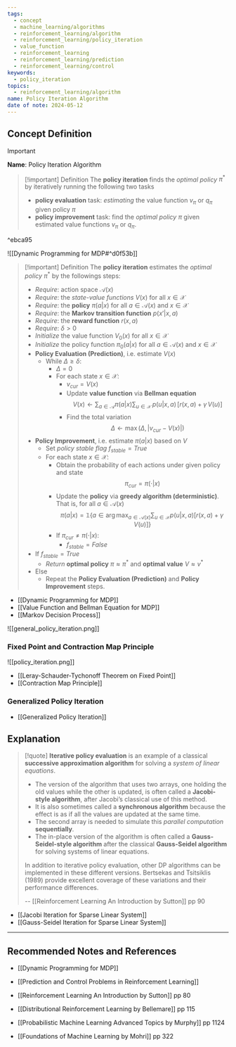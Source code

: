 ```yaml
---
tags:
  - concept
  - machine_learning/algorithms
  - reinforcement_learning/algorithm
  - reinforcement_learning/policy_iteration
  - value_function
  - reinforcement_learning
  - reinforcement_learning/prediction
  - reinforcement_learning/control
keywords:
  - policy_iteration
topics:
  - reinforcement_learning/algorithm
name: Policy Iteration Algorithm
date of note: 2024-05-12
---
```


## Concept Definition

>[!important]
>**Name**: Policy Iteration Algorithm

>[!important] Definition
>The **policy iteration** finds the *optimal policy* $\pi^{*}$ by iteratively running the following two tasks
>- **policy evaluation** task: *estimating* the value function $v_{\pi}$ or $q_{\pi}$ given policy $\pi$
>- **policy improvement** task: find the *optimal policy* $\pi$ given estimated value functions $v_{\pi}$ or $q_{\pi}$.

^ebca95

![[Dynamic Programming for MDP#^d0f53b]]

>[!important] Definition
>The **policy iteration** estimates the *optimal policy* $\pi^{*}$ by the followings steps:
>- *Require*: action space $\mathcal{A}(x)$
>- *Require*: the *state-value functions* $V(x)$ for all $x\in \mathcal{X}$
>- *Require*: the **policy** $\pi(a|x)$ for all $a\in \mathcal{A}(x)$ and $x\in \mathcal{X}$
>- *Require*: the **Markov transition function** $p(x'| x, a)$
>- *Require*: the **reward function** $r(x, a)$
>- *Require*: $\delta >0$
>- *Initialize* the value function $V_{0}(x)$ for all $x\in \mathcal{X}$
>- *Initialize* the policy function $\pi_{0}(a|x)$ for all $a\in \mathcal{A}(x)$ and $x\in \mathcal{X}$
>- **Policy Evaluation (Prediction)**, i.e. estimate $V(x)$
>	- While $\Delta \ge \delta$:
>		- $\Delta = 0$
>		- For each state $x\in \mathcal{X}$:
>			- $v_{cur} = V(x)$
>			- Update **value function** via **Bellman equation** $$V(x) \leftarrow \sum_{a \in \mathcal{A}}\pi(a | x) \sum_{u \in \mathcal{X}}\,p(u | x, a)\,\left[r(x, a) + \gamma\,V(u)  \right]$$
>			- Find the total variation $$\Delta \leftarrow \max\left( \Delta, \lvert v_{cur} - V(x) \rvert  \right)$$
>- **Policy Improvement**, i.e. estimate $\pi(a|x)$ based on $V$
>	- Set *policy stable flag* $f_{stable} = True$
>	- For each state $x\in \mathcal{X}$:
>		- Obtain the probability of each actions under given policy and state $$\pi_{cur} = \pi(\cdot|x)$$
>		- Update the **policy** via **greedy algorithm (deterministic)**. That is, for all $a\in \mathcal{A}(x)$ $$\pi(a|x) = \mathbb{1}\left\{ a\in \arg\max_{a\in \mathcal{A}(x)}\sum_{u\in \mathcal{X}}p(u|x, a)\left[ r(x, a) + \gamma\,V(u) \right] \right\}$$
>		- If $\pi_{cur} \neq  \pi(\cdot|x)$:
>			- $f_{stable} = False$
>- If $f_{stable} = True$
>	- *Return* **optimal policy** $\pi \approx \pi^{*}$ and **optimal value** $V \approx v^{*}$
>- Else
>	- Repeat the **Policy Evaluation (Prediction)** and **Policy Improvement** steps.

- [[Dynamic Programming for MDP]]
- [[Value Function and Bellman Equation for MDP]]
- [[Markov Decision Process]]


![[general_policy_iteration.png]]

### Fixed Point and Contraction Map Principle

![[policy_iteration.png]]

- [[Leray-Schauder-Tychonoff Theorem on Fixed Point]]
- [[Contraction Map Principle]]

### Generalized Policy Iteration

- [[Generalized Policy Iteration]]


## Explanation

>[!quote]
>**Iterative policy evaluation** is an example of a classical **successive approximation algorithm** for solving a *system of linear equations*. 
>- The version of the algorithm that uses two arrays, one holding the old values while the other is updated, is often called a **Jacobi-style algorithm**, after Jacobi’s classical use of this method. 
>- It is also sometimes called a **synchronous algorithm** because the effect is as if all the values are updated at the same time. 
>- The second array is needed to simulate this *parallel computation* **sequentially**. 
>- The in-place version of the algorithm is often called a **Gauss-Seidel-style algorithm** after the classical **Gauss-Seidel algorithm** for solving systems of linear equations. 
>
>In addition to iterative policy evaluation, other DP algorithms can be implemented in these different versions. Bertsekas and Tsitsiklis (1989) provide excellent coverage of these variations and their performance differences.
>
>-- [[Reinforcement Learning An Introduction by Sutton]] pp 90

- [[Jacobi Iteration for Sparse Linear System]]
- [[Gauss-Seidel Iteration for Sparse Linear System]]



-----------
##  Recommended Notes and References


- [[Dynamic Programming for MDP]]
- [[Prediction and Control Problems in Reinforcement Learning]]


- [[Reinforcement Learning An Introduction by Sutton]] pp 80 
- [[Distributional Reinforcement Learning by Bellemare]] pp 115
- [[Probabilistic Machine Learning Advanced Topics by Murphy]] pp 1124
- [[Foundations of Machine Learning by Mohri]] pp 322
